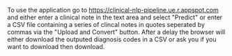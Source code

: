 To use the application go to https://clinical-nlp-pipeline.ue.r.appspot.com and either enter a clinical note in the text area and select "Predict" or enter a CSV file containing a series of clincal notes in quotes seperated by commas via the "Upload and Convert" button. After a delay the browser will either download the outputed diagnosis codes in a CSV or ask you if you want to download then download.
